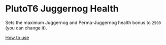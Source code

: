 # PlutoT6 Juggernog Health
Sets the maximum Juggernog and Perma-Juggernog health bonus to `2500` (you can change it).

[How to use](https://github.com/whoismh11/plutot6-scripts#how-to-use)

